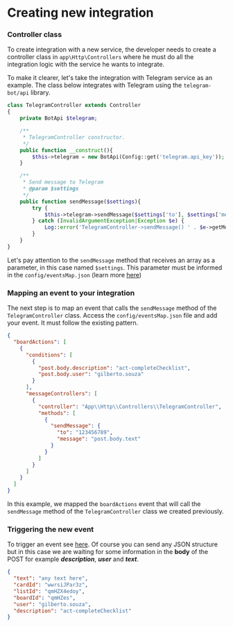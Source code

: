 # Creating new integration

### Controller class

To create integration with a new service, the developer needs to create a controller class in `app\Http\Controllers` where he must do all the integration logic with the service he wants to integrate.

To make it clearer, let's take the integration with Telegram service as an example. The class below integrates with Telegram using the `telegram-bot/api` library.

```php
class TelegramController extends Controller
{
    private BotApi $telegram;

    /**
     * TelegramController constructor.
     */
    public function __construct(){
        $this->telegram = new BotApi(Config::get('telegram.api_key'));
    }

    /**
     * Send message to Telegram
     * @param $settings
     */
    public function sendMessage($settings){
        try {
            $this->telegram->sendMessage($settings['to'], $settings['message']);
        } catch (InvalidArgumentException|Exception $e) {
            Log::error('TelegramController->sendMessage() ' . $e->getMessage());
        }
    }
}
```

Let's pay attention to the `sendMessage` method that receives an array as a parameter, in this case named `$settings`. This parameter must be informed in the `config/eventsMap.json` (learn more [here](getting-started.md#events-map))

### Mapping an event to your integration

The next step is to map an event that calls the `sendMessage` method of the `TelegramController` class. Access the `config/eventsMap.json` file and add your event. It must follow the existing pattern.

```json
{
  "boardActions": [
    {
      "conditions": [
        {
          "post.body.description": "act-completeChecklist",
          "post.body.user": "gilberto.souza"
        }
      ],
      "messageControllers": [
        {
          "controller": "App\\Http\\Controllers\\TelegramController",
          "methods": [
            {
              "sendMessage": {
                "to": "123456789",
                "message": "post.body.text"
              }
            }
          ]
        }
      ]
    }
  ]
}
```

In this example, we mapped the `boardActions` event that will call the `sendMessage` method of the `TelegramController` class we created previously.

### Triggering the new event

To trigger an event see [here](getting-started.md#triggering-an-event). Of course you can send any JSON structure but in this case we are waiting for some information in the **body** of the POST for example _**description**_, _**user**_ and _**text**_.

```json
{
  "text": "any text here",
  "cardId": "wwrsiJPar3z",
  "listId": "qmHZX4edoy",
  "boardId": "qmHZes",
  "user": "gilberto.souza",
  "description": "act-completeChecklist"
}
```
